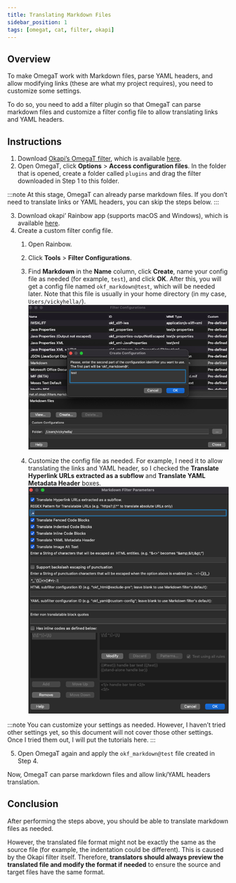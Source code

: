 ```yaml
---
title: Translating Markdown Files
sidebar_position: 1
tags: [omegat, cat, filter, okapi]
---
```


## Overview

To make OmegaT work with Markdown files, parse YAML headers, and allow modifying links (these are what my project requires), you need to customize some settings.

To do so, you need to add a filter plugin so that OmegaT can parse markdown files and customize a filter config file to allow translating links and YAML headers.

## Instructions

1. Download [Okapi’s OmegaT filter](https://okapiframework.org/wiki/index.php/Okapi_Filters_Plugin_for_OmegaT), which is available [here](https://okapiframework.org/binaries/omegat-plugin/).
2. Open OmegaT, click **Options** > **Access configuration files**. In the folder that is opened, create a folder called `plugins` and drag the filter downloaded in Step 1 to this folder.
    
:::note
At this stage, OmegaT can already parse markdown files. If you don’t need to translate links or YAML headers, you can skip the steps below.
:::
    
3. Download okapi’ Rainbow app (supports macOS and Windows), which is available [here](https://okapiframework.org/binaries/main/).
4. Create a custom filter config file.
    1. Open Rainbow.
    2. Click **Tools** > **Filter Configurations**.
    3. Find **Markdown** in the **Name** column, click **Create**, name your config file as needed (for example, `test`), and click **OK**. After this, you will get a config file named `okf_markdown@test`, which will be needed later. Note that this file is usually in your home directory (in my case, `Users/vickyhella/`).
        ![Untitled](/img/omegat_filter_config1.png)
    
    4. Customize the config file as needed. 
    For example, I need it to allow translating the links and YAML header, so I checked the **Translate Hyperlink URLs extracted as a subflow** and **Translate YAML Metadata Header** boxes.
        ![Untitled](/img/omegat_filter_config2.png)
        
:::note
You can customize your settings as needed. However, I haven’t tried other settings yet, so this document will not cover those other settings. Once I tried them out, I will put the tutorials here.
:::
        
5. Open OmegaT again and apply the `okf_markdown@test` file created in Step 4.

Now, OmegaT can parse markdown files and allow link/YAML headers translation.

## Conclusion

After performing the steps above, you should be able to translate markdown files as needed. 

However, the translated file format might not be exactly the same as the source file (for example, the indentation could be different). This is caused by the Okapi filter itself. Therefore, **translators should always preview the translated file and modify the format if needed** to ensure the source and target files have the same format.